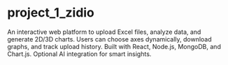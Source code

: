 # project_1_zidio
An interactive web platform to upload Excel files, analyze data, and generate 2D/3D charts. Users can choose axes dynamically, download graphs, and track upload history. Built with React, Node.js, MongoDB, and Chart.js. Optional AI integration for smart insights.
